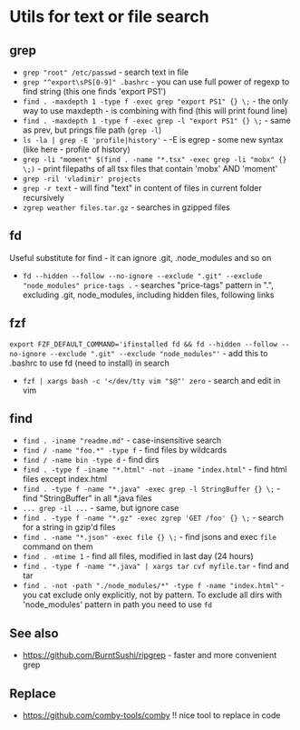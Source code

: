# Utils for text or file search

## grep
- `grep "root" /etc/passwd` - search text in file
- `grep "^export\sPS[0-9]" .bashrc` - you can use full power of regexp to find string (this one finds 'export PS1')
- `find . -maxdepth 1 -type f -exec grep "export PS1" {} \;` - the only way to use maxdepth - is combining with find (this will print found line)
- `find . -maxdepth 1 -type f -exec grep -l "export PS1" {} \;` - same as prev, but prings file path (`grep -l`)
- `ls -la | grep -E 'profile|history'` - -E is egrep - some new syntax (like here - profile of history)
- `grep -li "moment" $(find . -name "*.tsx" -exec grep -li "mobx" {} \;)` - print filepaths of all tsx files that contain 'mobx' AND 'moment'
- `grep -ril 'vladimir' projects`
- `grep -r text` - will find "text" in content of files in current folder recursively
- `zgrep weather files.tar.gz` - searches in gzipped files

## fd
Useful substitute for find - it can ignore .git, .node_modules and so on
- `fd --hidden --follow --no-ignore --exclude ".git" --exclude "node_modules" price-tags .` - searches "price-tags" pattern in ".", excluding .git, node_modules, including hidden files, following links

## fzf
`export FZF_DEFAULT_COMMAND='ifinstalled fd && fd --hidden --follow --no-ignore --exclude ".git" --exclude "node_modules"'` - add this to .bashrc to use fd (need to install) in search
- `fzf | xargs bash -c '</dev/tty vim "$@"' zero` - search and edit in vim

## find
- `find . -iname "readme.md"` - case-insensitive search
- `find / -name "foo.*" -type f` - find files by wildcards
- `find / -name bin -type d` - find dirs
- `find . -type f -iname "*.html" -not -iname "index.html"` - find html files except index.html
- `find . -type f -name "*.java" -exec grep -l StringBuffer {} \;` - find "StringBuffer" in all *.java files
- `... grep -il ...` - same, but ignore case
- `find . -type f -name "*.gz" -exec zgrep 'GET /foo' {} \;` - search for a string in gzip'd files
- `find . -name "*.json" -exec file {} \;` - find jsons and exec `file` command on them
- `find . -mtime 1` - find all files, modified in last day (24 hours)
- `find . -type f -name "*.java" | xargs tar cvf myfile.tar` - find and tar
- `find . -not -path "./node_modules/*" -type f -name "index.html"` - you cat exclude only explicitly, not by pattern. To exclude all dirs with 'node_modules' pattern in path you need to use `fd`

## See also
- https://github.com/BurntSushi/ripgrep - faster and more convenient grep

## Replace
- https://github.com/comby-tools/comby !! nice tool to replace in code
